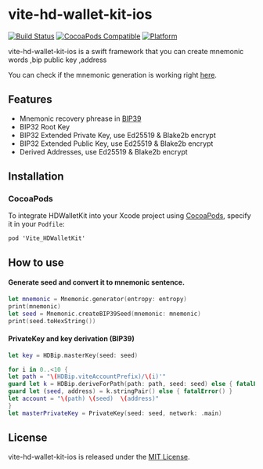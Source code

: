 # vite-hd-wallet-kit-ios

[![Build Status](https://travis-ci.org/vitelabs/Vite_HDWalletKit.svg)](https://travis-ci.org/vitelabs/Vite_HDWalletKit)
[![CocoaPods Compatible](https://img.shields.io/cocoapods/v/Vite_HDWalletKit.svg)](https://img.shields.io/cocoapods/v/Vite_HDWalletKit.svg)
[![Platform](https://img.shields.io/cocoapods/p/Vite_HDWalletKit.svg?style=flat)](http://cocoadocs.org/docsets/Vite_HDWalletKit)


vite-hd-wallet-kit-ios  is a swift framework that you  can  create mnemonic words ,bip public key ,address 

You can check if the mnemonic generation is working right [here](https://iancoleman.io/bip39/).

## Features
- Mnemonic recovery phrease in [BIP39](https://github.com/bitcoin/bips/blob/master/bip-0039.mediawiki)
- BIP32 Root Key
- BIP32 Extended Private Key, use Ed25519 & Blake2b encrypt
- BIP32 Extended Public Key, use Ed25519 & Blake2b encrypt
- Derived Addresses, use Ed25519 & Blake2b encrypt

## Installation
### CocoaPods
<p>To integrate HDWalletKit into your Xcode project using <a href="http://cocoapods.org">CocoaPods</a>, specify it in your <code>Podfile</code>:</p>
<pre><code class="ruby language-ruby">pod 'Vite_HDWalletKit'</code></pre>

## How to use
#### Generate seed and convert it to mnemonic sentence.
```swift
let mnemonic = Mnemonic.generator(entropy: entropy)
print(mnemonic)
let seed = Mnemonic.createBIP39Seed(mnemonic: mnemonic)
print(seed.toHexString())

```
#### PrivateKey and key derivation (BIP39)

```swift
let key = HDBip.masterKey(seed: seed)

for i in 0..<10 {
let path = "\(HDBip.viteAccountPrefix)/\(i)'"
guard let k = HDBip.deriveForPath(path: path, seed: seed) else { fatalError() }
guard let (seed, address) = k.stringPair() else { fatalError() }
let account = "\(path) \(seed)  \(address)"
}
let masterPrivateKey = PrivateKey(seed: seed, network: .main)
```

## License
vite-hd-wallet-kit-ios is released under the [MIT License](https://github.com/essentiaone/HDWallet/blob/develop/LICENSE).
